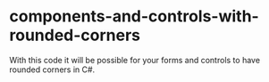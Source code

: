 # components-and-controls-with-rounded-corners
With this code it will be possible for your forms and controls to have rounded corners in C#.
